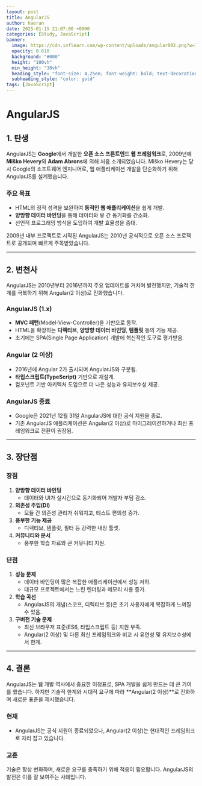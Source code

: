 ```yaml
---
layout: post
title: AngularJS
author: haeran
date: 2025-01-15 21:07:00 +0900
categories: [Study, JavaScript]
banner:
  image: https://cdn.inflearn.com/wp-content/uploads/angular002.png?w=736
  opacity: 0.618
  background: "#000"
  height: "100vh"
  min_height: "38vh"
  heading_style: "font-size: 4.25em; font-weight: bold; text-decoration: underline"
  subheading_style: "color: gold"
tags: [JavaScript]
---
```


# AngularJS

## 1. 탄생
AngularJS는 **Google**에서 개발한 **오픈 소스 프론트엔드 웹 프레임워크**로, 2009년에 **Miško Hevery**와 **Adam Abrons**에 의해 처음 소개되었습니다. Miško Hevery는 당시 Google의 소프트웨어 엔지니어로, 웹 애플리케이션 개발을 단순화하기 위해 AngularJS를 설계했습니다. 

### 주요 목표
- HTML의 정적 성격을 보완하여 **동적인 웹 애플리케이션**을 쉽게 개발. 
- **양방향 데이터 바인딩**을 통해 데이터와 뷰 간 동기화를 간소화.
- 선언적 프로그래밍 방식을 도입하여 개발 효율성을 증대.

2009년 내부 프로젝트로 시작된 AngularJS는 2010년 공식적으로 오픈 소스 프로젝트로 공개되며 빠르게 주목받았습니다.

---

## 2. 변천사
AngularJS는 2010년부터 2016년까지 주요 업데이트를 거치며 발전했지만, 기술적 한계를 극복하기 위해 Angular(2 이상)로 진화했습니다.

### AngularJS (1.x)
- **MVC 패턴**(Model-View-Controller)을 기반으로 동작.
- HTML을 확장하는 **디렉티브**, **양방향 데이터 바인딩**, **템플릿** 등의 기능 제공.
- 초기에는 SPA(Single Page Application) 개발에 혁신적인 도구로 평가받음.

### Angular (2 이상)
- 2016년에 Angular 2가 출시되며 AngularJS와 구분됨.
- **타입스크립트(TypeScript)** 기반으로 재설계.
- 컴포넌트 기반 아키텍처 도입으로 더 나은 성능과 유지보수성 제공.

### AngularJS 종료
- Google은 2021년 12월 31일 AngularJS에 대한 공식 지원을 종료.
- 기존 AngularJS 애플리케이션은 Angular(2 이상)로 마이그레이션하거나 최신 프레임워크로 전환이 권장됨.

---

## 3. 장단점

### 장점
1. **양방향 데이터 바인딩**
   - 데이터와 UI가 실시간으로 동기화되어 개발자 부담 감소.
2. **의존성 주입(DI)**
   - 모듈 간 의존성 관리가 쉬워지고, 테스트 편의성 증가.
3. **풍부한 기능 제공**
   - 디렉티브, 템플릿, 필터 등 강력한 내장 툴셋.
4. **커뮤니티와 문서**
   - 풍부한 학습 자료와 큰 커뮤니티 지원.

### 단점
1. **성능 문제**
   - 데이터 바인딩이 많은 복잡한 애플리케이션에서 성능 저하.
   - 대규모 프로젝트에서는 느린 렌더링과 메모리 사용 증가.
2. **학습 곡선**
   - AngularJS의 개념(스코프, 디렉티브 등)은 초기 사용자에게 복잡하게 느껴질 수 있음.
3. **구버전 기술 문제**
   - 최신 브라우저 표준(ES6, 타입스크립트 등) 지원 부족.
   - Angular(2 이상) 및 다른 최신 프레임워크와 비교 시 유연성 및 유지보수성에서 한계.

---

## 4. 결론
AngularJS는 웹 개발 역사에서 중요한 이정표로, SPA 개발을 쉽게 만드는 데 큰 기여를 했습니다. 하지만 기술적 한계와 시대적 요구에 따라 **Angular(2 이상)**로 진화하며 새로운 표준을 제시했습니다.

### 현재
- AngularJS는 공식 지원이 종료되었으나, Angular(2 이상)는 현대적인 프레임워크로 자리 잡고 있습니다.

### 교훈
기술은 항상 변화하며, 새로운 요구를 충족하기 위해 적응이 필요합니다. AngularJS의 발전은 이를 잘 보여주는 사례입니다.